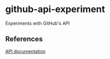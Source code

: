 # github-api-experiment

Experiments with GitHub's API

## References
[API documentation](https://developer.github.com/v3/)

